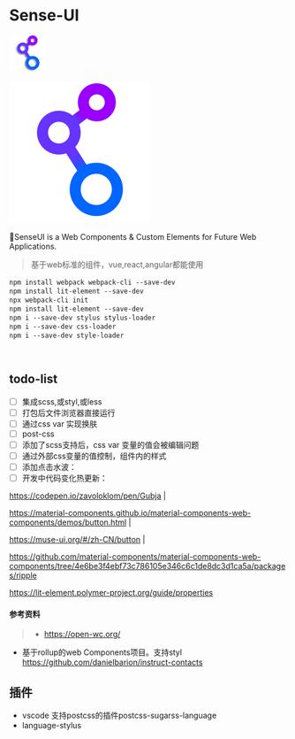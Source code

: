 # Sense-UI

<img src="./favicon.png" alt="logo" height="66">

![logo](./public/link.svg)

🖖SenseUI is a Web Components &amp; Custom Elements for Future Web Applications.
> 基于web标准的组件，vue,react,angular都能使用


```shell
npm install webpack webpack-cli --save-dev
npm install lit-element --save-dev
npx webpack-cli init
npm install lit-element --save-dev
npm i --save-dev stylus stylus-loader
npm i --save-dev css-loader
npm i --save-dev style-loader 
```

```shell
 
```


## todo-list

- [ ] 集成scss,或styl,或less
- [ ] 打包后文件浏览器直接运行
- [ ] 通过css var 实现换肤
- [ ] post-css
- [ ] 添加了scss支持后，css var 变量的值会被编辑问题
- [ ] 通过外部css变量的值控制，组件内的样式
- [ ] 添加点击水波：
- [ ] 开发中代码变化热更新：

https://codepen.io/zavoloklom/pen/Gubja |

https://material-components.github.io/material-components-web-components/demos/button.html | 

https://muse-ui.org/#/zh-CN/button |

https://github.com/material-components/material-components-web-components/tree/4e6be3f4ebf73c786105e346c6c1de8dc3d1ca5a/packages/ripple


https://lit-element.polymer-project.org/guide/properties

#### 参考资料
> - https://open-wc.org/
- 基于rollup的web Components项目。支持styl https://github.com/danielbarion/instruct-contacts


## 插件

- vscode 支持postcss的插件postcss-sugarss-language
- language-stylus